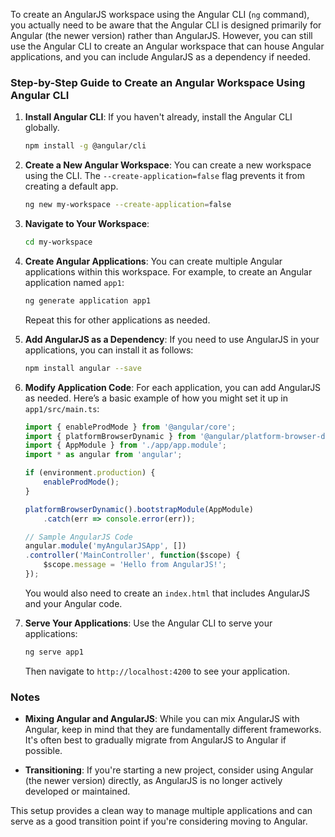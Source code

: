 To create an AngularJS workspace using the Angular CLI (`ng` command), you actually need to be aware that the Angular CLI is designed primarily for Angular (the newer version) rather than AngularJS. However, you can still use the Angular CLI to create an Angular workspace that can house Angular applications, and you can include AngularJS as a dependency if needed.

### Step-by-Step Guide to Create an Angular Workspace Using Angular CLI

1. **Install Angular CLI**: If you haven't already, install the Angular CLI globally.

   ```bash
   npm install -g @angular/cli
   ```

2. **Create a New Angular Workspace**: You can create a new workspace using the CLI. The `--create-application=false` flag prevents it from creating a default app.

   ```bash
   ng new my-workspace --create-application=false
   ```

3. **Navigate to Your Workspace**:

   ```bash
   cd my-workspace
   ```

4. **Create Angular Applications**: You can create multiple Angular applications within this workspace. For example, to create an Angular application named `app1`:

   ```bash
   ng generate application app1
   ```

   Repeat this for other applications as needed.

5. **Add AngularJS as a Dependency**: If you need to use AngularJS in your applications, you can install it as follows:

   ```bash
   npm install angular --save
   ```

6. **Modify Application Code**: For each application, you can add AngularJS as needed. Here’s a basic example of how you might set it up in `app1/src/main.ts`:

   ```javascript
   import { enableProdMode } from '@angular/core';
   import { platformBrowserDynamic } from '@angular/platform-browser-dynamic';
   import { AppModule } from './app/app.module';
   import * as angular from 'angular';

   if (environment.production) {
       enableProdMode();
   }

   platformBrowserDynamic().bootstrapModule(AppModule)
       .catch(err => console.error(err));

   // Sample AngularJS Code
   angular.module('myAngularJSApp', [])
   .controller('MainController', function($scope) {
       $scope.message = 'Hello from AngularJS!';
   });
   ```

   You would also need to create an `index.html` that includes AngularJS and your Angular code.

7. **Serve Your Applications**: Use the Angular CLI to serve your applications:

   ```bash
   ng serve app1
   ```

   Then navigate to `http://localhost:4200` to see your application.

### Notes

- **Mixing Angular and AngularJS**: While you can mix AngularJS with Angular, keep in mind that they are fundamentally different frameworks. It's often best to gradually migrate from AngularJS to Angular if possible.

- **Transitioning**: If you're starting a new project, consider using Angular (the newer version) directly, as AngularJS is no longer actively developed or maintained.

This setup provides a clean way to manage multiple applications and can serve as a good transition point if you're considering moving to Angular.